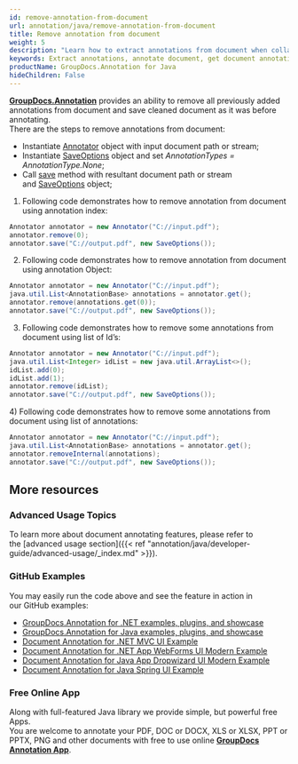 ```yaml
---
id: remove-annotation-from-document
url: annotation/java/remove-annotation-from-document
title: Remove annotation from document
weight: 5
description: "Learn how to extract annotations from document when collaborate, edit and annotate documents using GroupDocs.Annotation for Java. "
keywords: Extract annotations, annotate document, get document annotations
productName: GroupDocs.Annotation for Java
hideChildren: False
---
```

**[GroupDocs.Annotation](https://products.groupdocs.com/annotation/java)** provides an ability to remove all previously added annotations from document and save cleaned document as it was before annotating.  
There are the steps to remove annotations from document:

*   Instantiate [Annotator](https://apireference.groupdocs.com/java/annotation/com.groupdocs.annotation/Annotator) object with input document path or stream;
*   Instantiate [SaveOptions](https://apireference.groupdocs.com/java/annotation/com.groupdocs.annotation.options.export/SaveOptions) object and set *AnnotationTypes = AnnotationType.None*;
*   Call [save](https://apireference.groupdocs.com/java/annotation/com.groupdocs.annotation/Annotator#save(java.io.InputStream)) method with resultant document path or stream and [SaveOptions](https://apireference.groupdocs.com/java/annotation/com.groupdocs.annotation.options.export/SaveOptions) object;
    
1) Following code demonstrates how to remove annotation from document using annotation index:

```java
Annotator annotator = new Annotator("C://input.pdf");
annotator.remove(0);
annotator.save("C://output.pdf", new SaveOptions());
```

2) Following code demonstrates how to remove annotation from document using annotation Object:

```java
Annotator annotator = new Annotator("C://input.pdf");
java.util.List<AnnotationBase> annotations = annotator.get();
annotator.remove(annotations.get(0));
annotator.save("C://output.pdf", new SaveOptions());
```

3) Following code demonstrates how to remove some annotations from document using list of Id’s:

```java
Annotator annotator = new Annotator("C://input.pdf");
java.util.List<Integer> idList = new java.util.ArrayList<>();
idList.add(0);
idList.add(1);
annotator.remove(idList);
annotator.save("C://output.pdf", new SaveOptions());
```

4) Following code demonstrates how to remove some annotations from document using list of annotations:

```java
Annotator annotator = new Annotator("C://input.pdf");
java.util.List<AnnotationBase> annotations = annotator.get();
annotator.removeInternal(annotations);
annotator.save("C://output.pdf", new SaveOptions());
```

## More resources
### Advanced Usage Topics
To learn more about document annotating features, please refer to the [advanced usage section]({{< ref "annotation/java/developer-guide/advanced-usage/_index.md" >}}).

### GitHub Examples
You may easily run the code above and see the feature in action in our GitHub examples:

*   [GroupDocs.Annotation for .NET examples, plugins, and showcase](https://github.com/groupdocs-annotation/GroupDocs.Annotation-for-.NET)
*   [GroupDocs.Annotation for Java examples, plugins, and showcase](https://github.com/groupdocs-annotation/GroupDocs.Annotation-for-Java)
*   [Document Annotation for .NET MVC UI Example](https://github.com/groupdocs-annotation/GroupDocs.Annotation-for-.NET-MVC)
*   [Document Annotation for .NET App WebForms UI Modern Example](https://github.com/groupdocs-annotation/GroupDocs.Annotation-for-.NET-WebForms)
*   [Document Annotation for Java App Dropwizard UI Modern Example](https://github.com/groupdocs-annotation/GroupDocs.Annotation-for-Java-Dropwizard)
*   [Document Annotation for Java Spring UI Example](https://github.com/groupdocs-annotation/GroupDocs.Annotation-for-Java-Spring)

### Free Online App
Along with full-featured Java library we provide simple, but powerful free Apps.  
You are welcome to annotate your PDF, DOC or DOCX, XLS or XLSX, PPT or PPTX, PNG and other documents with free to use online **[GroupDocs Annotation App](https://products.groupdocs.app/annotation)**.
